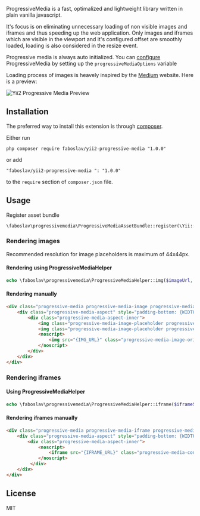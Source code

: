 ProgressiveMedia is a fast, optimalized and lightweight library written in plain vanilla javascript. 

It's focus is on eliminating unnecessary loading of non visible images and iframes and thus speeding up the web application.
Only images and iframes which are visible in the viewport and it's configured offset are smoothly loaded, loading is also considered in the resize event.

Progressive media is always auto initialized.
You can [configure](https://github.com/Faboslav/progressive-media#configurables) ProgressiveMedia by setting up the `progressiveMediaOptions` variable

Loading process of images is heavely inspired by the [Medium](https://medium.com/) website. Here is a preview:

![Yii2 Progressive Media Preview](https://i.imgur.com/rg3fBtT.gif)

## Installation
The preferred way to install this extension is through [composer](http://getcomposer.org/download/).

Either run

```
php composer require faboslav/yii2-progressive-media "1.0.0"
```

or add

```
"faboslav/yii2-progressive-media ": "1.0.0"
```

to the `require` section of `composer.json` file.

## Usage
Register asset bundle
```php
\faboslav\progressivemedia\ProgressiveMediaAssetBundle::register(\Yii::$app->view);
```

### Rendering images
Recommended resolution for image placeholders is maximum of 44x44px.

#### Rendering using ProgressiveMediaHelper
```php
echo \faboslav\progressivemedia\ProgressiveMediaHelper::img($imageUrl, $placeholderImgUrl, $width, $height, $options);
```

#### Rendering manually
```html
<div class="progressive-media progressive-media-image progressive-media-unloaded" style="max-width: {WIDTH}px; max-height: {HEIGHT}px;" data-img-src="{IMG_URL}">
    <div class="progressive-media-aspect" style="padding-bottom: {WIDTH_x_HEIGHT_ASPECT_RATIO}%;">
        <div class="progressive-media-aspect-inner">
            <img class="progressive-media-image-placeholder progressive-media-content progressive-media-blur" src="{PLACEHOLDER_IMG_URL}">
            <img class="progressive-media-image-placeholder progressive-media-image-placeholder-edge progressive-media-content" src="{PLACEHOLDER_IMG_URL}">
            <noscript>
                <img src="{IMG_URL}" class="progressive-media-image-original progressive-media-content">
            </noscript>
        </div>
    </div>
</div>
```

### Rendering iframes

#### Using ProgressiveMediaHelper
```php
echo \faboslav\progressivemedia\ProgressiveMediaHelper::iframe($iframeSrc, $width, $height, $options);
```

#### Rendering iframes manually
```html
<div class="progressive-media progressive-media-iframe progressive-media-unloaded" data-src="{IFRAME_URL}">
    <div class="progressive-media-aspect" style="padding-bottom: {WIDTH_x_HEIGHT_ASPECT_RATIO}%;">
        <div class="progressive-media-aspect-inner">
            <noscript>
                <iframe src="{IFRAME_URL}" class="progressive-media-content"></iframe>
            </noscript>
         </div>
    </div>
</div>
```

## License
MIT